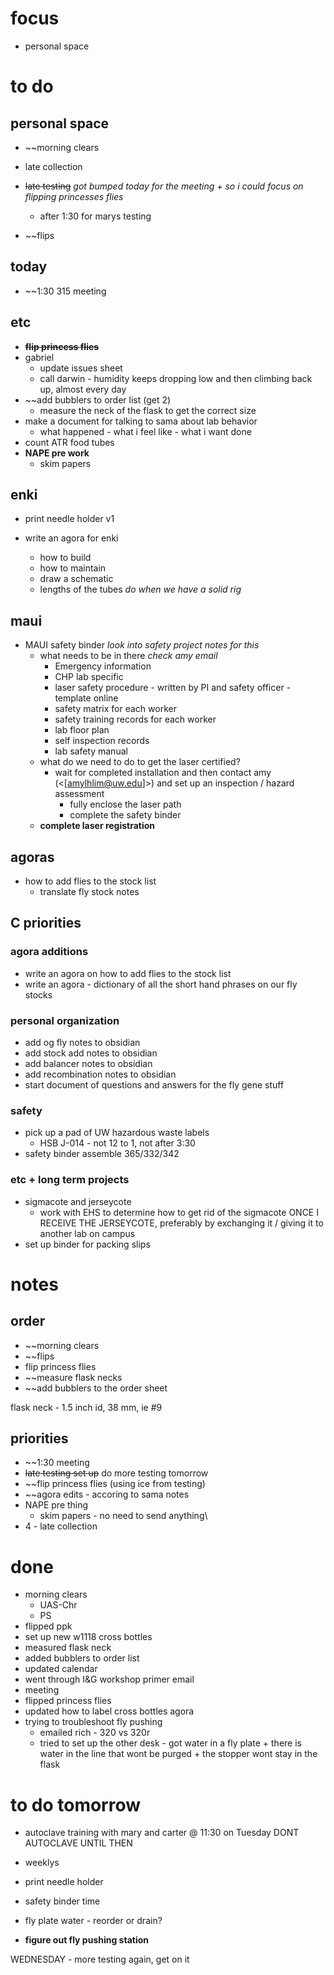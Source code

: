 # focus
- personal space
# to do
## personal space
- ~~morning clears
- late collection

- ~~late testing~~ *got bumped today for the meeting + so i could focus on flipping princesses flies* 
	- after 1:30 for marys testing

- ~~flips

## today
- ~~1:30 315 meeting 
## etc
- ~~**flip princess flies**~~
- gabriel
	- update issues sheet
	- call darwin - humidity keeps dropping low and then climbing back up, almost every day
- ~~add bubblers to order list (get 2) 
	- measure the neck of the flask to get the correct size
- make a document for talking to sama about lab behavior
	- what happened - what i feel like - what i want done
- count ATR food tubes
- **NAPE pre work**
	- skim papers

## enki
- print needle holder v1

- write an agora for enki
	- how to build 
	- how to maintain
	- draw a schematic
	- lengths of the tubes *do when we have a solid rig*

## maui
- MAUI safety binder *look into safety project notes for this*
	- what needs to be in there *check amy email*
		- Emergency information
		- CHP lab specific
		- laser safety procedure - written by PI and safety officer - template online
		- safety matrix for each worker
		- safety training records for each worker
		- lab floor plan
		- self inspection records
		- lab safety manual
	- what do we need to do to get the laser certified?
		- wait for completed installation and then contact amy (<[amylhlim@uw.edu]>) and set up an inspection / hazard assessment 
			- fully enclose the laser path
			- complete the safety binder
	- **complete laser registration**
## agoras
- how to add flies to the stock list
	- translate fly stock notes
## C priorities 
### agora additions
- write an agora on how to add flies to the stock list
- write an agora - dictionary of all the short hand phrases on our fly stocks
### personal organization
- add og fly notes to obsidian
- add stock add notes to obsidian
- add balancer notes to obsidian
- add recombination notes to obsidian
- start document of questions and answers for the fly gene stuff
### safety
- pick up a pad of UW hazardous waste labels 
	- HSB J-014 - not 12 to 1, not after 3:30
- safety binder assemble 365/332/342
### etc + long term projects
- sigmacote and jerseycote
	- work with EHS to determine how to get rid of the sigmacote ONCE I RECEIVE THE JERSEYCOTE, preferably by exchanging it / giving it to another lab on campus
- set up binder for packing slips

# notes
## order
- ~~morning clears
- ~~flips
- flip princess flies
- ~~measure flask necks 
- ~~add bubblers to the order sheet

flask neck - 1.5 inch id, 38 mm, ie #9
## priorities
- ~~1:30 meeting
- ~~late testing set up~~ do more testing tomorrow
- ~~flip princess flies (using ice from testing)
- ~~agora edits - accoring to sama notes
- NAPE pre thing
	- skim papers - no need to send anything\
- 4 - late collection


# done
-  morning clears
	- UAS-Chr
	- PS
- flipped ppk
- set up new w1118 cross bottles
- measured flask neck
- added bubblers to order list
- updated calendar
- went through I&G workshop primer email 
- meeting
- flipped princess flies
- updated how to label cross bottles agora
- trying to troubleshoot fly pushing
	- emailed rich - 320 vs 320r
	- tried to set up the other desk - got water in a fly plate + there is water in the line that wont be purged + the stopper wont stay in the flask
# to do tomorrow 
- autoclave training with mary and carter @ 11:30 on Tuesday DONT AUTOCLAVE UNTIL THEN

- weeklys

- print needle holder
- safety binder time

- fly plate water - reorder or drain?
- **figure out fly pushing station**

WEDNESDAY - more testing again, get on it